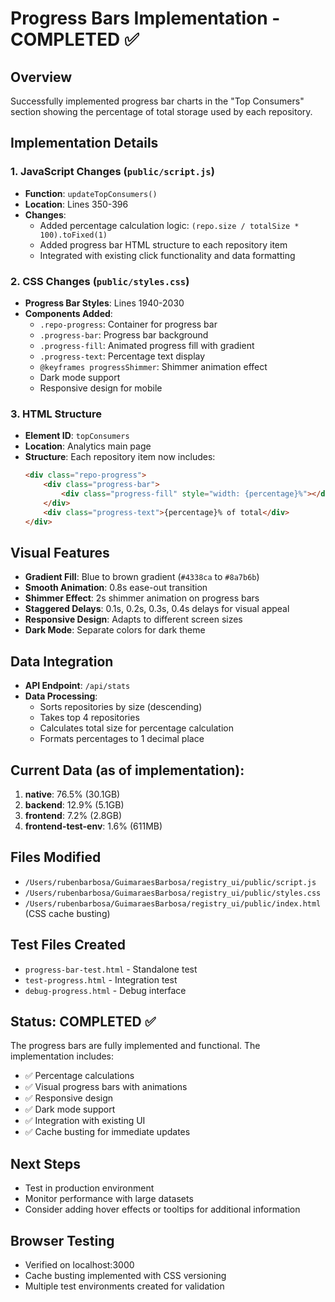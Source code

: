 # Progress Bars Implementation - COMPLETED ✅

## Overview
Successfully implemented progress bar charts in the "Top Consumers" section showing the percentage of total storage used by each repository.

## Implementation Details

### 1. JavaScript Changes (`public/script.js`)
- **Function**: `updateTopConsumers()`
- **Location**: Lines 350-396
- **Changes**:
  - Added percentage calculation logic: `(repo.size / totalSize * 100).toFixed(1)`
  - Added progress bar HTML structure to each repository item
  - Integrated with existing click functionality and data formatting

### 2. CSS Changes (`public/styles.css`)
- **Progress Bar Styles**: Lines 1940-2030
- **Components Added**:
  - `.repo-progress`: Container for progress bar
  - `.progress-bar`: Progress bar background
  - `.progress-fill`: Animated progress fill with gradient
  - `.progress-text`: Percentage text display
  - `@keyframes progressShimmer`: Shimmer animation effect
  - Dark mode support
  - Responsive design for mobile

### 3. HTML Structure
- **Element ID**: `topConsumers`
- **Location**: Analytics main page
- **Structure**: Each repository item now includes:
  ```html
  <div class="repo-progress">
      <div class="progress-bar">
          <div class="progress-fill" style="width: {percentage}%"></div>
      </div>
      <div class="progress-text">{percentage}% of total</div>
  </div>
  ```

## Visual Features
- **Gradient Fill**: Blue to brown gradient (`#4338ca` to `#8a7b6b`)
- **Smooth Animation**: 0.8s ease-out transition
- **Shimmer Effect**: 2s shimmer animation on progress bars
- **Staggered Delays**: 0.1s, 0.2s, 0.3s, 0.4s delays for visual appeal
- **Responsive Design**: Adapts to different screen sizes
- **Dark Mode**: Separate colors for dark theme

## Data Integration
- **API Endpoint**: `/api/stats`
- **Data Processing**: 
  - Sorts repositories by size (descending)
  - Takes top 4 repositories
  - Calculates total size for percentage calculation
  - Formats percentages to 1 decimal place

## Current Data (as of implementation):
1. **native**: 76.5% (30.1GB)
2. **backend**: 12.9% (5.1GB)
3. **frontend**: 7.2% (2.8GB)
4. **frontend-test-env**: 1.6% (611MB)

## Files Modified
- `/Users/rubenbarbosa/GuimaraesBarbosa/registry_ui/public/script.js`
- `/Users/rubenbarbosa/GuimaraesBarbosa/registry_ui/public/styles.css`
- `/Users/rubenbarbosa/GuimaraesBarbosa/registry_ui/public/index.html` (CSS cache busting)

## Test Files Created
- `progress-bar-test.html` - Standalone test
- `test-progress.html` - Integration test
- `debug-progress.html` - Debug interface

## Status: COMPLETED ✅
The progress bars are fully implemented and functional. The implementation includes:
- ✅ Percentage calculations
- ✅ Visual progress bars with animations
- ✅ Responsive design
- ✅ Dark mode support
- ✅ Integration with existing UI
- ✅ Cache busting for immediate updates

## Next Steps
- Test in production environment
- Monitor performance with large datasets
- Consider adding hover effects or tooltips for additional information

## Browser Testing
- Verified on localhost:3000
- Cache busting implemented with CSS versioning
- Multiple test environments created for validation
